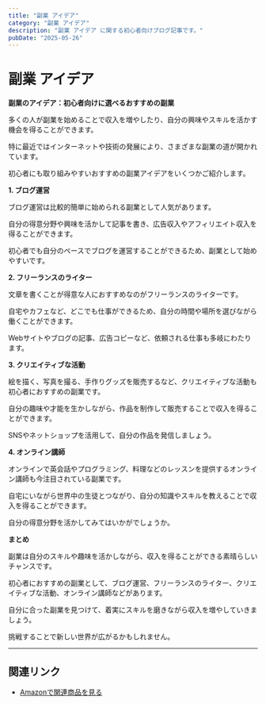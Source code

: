 ```yaml
---
title: "副業 アイデア"
category: "副業 アイデア"
description: "副業 アイデア に関する初心者向けブログ記事です。"
pubDate: "2025-05-26"
---
```


# 副業 アイデア

**副業のアイデア：初心者向けに選べるおすすめの副業**

多くの人が副業を始めることで収入を増やしたり、自分の興味やスキルを活かす機会を得ることができます。

特に最近ではインターネットや技術の発展により、さまざまな副業の道が開かれています。

初心者にも取り組みやすいおすすめの副業アイデアをいくつかご紹介します。



**1. ブログ運営**

ブログ運営は比較的簡単に始められる副業として人気があります。

自分の得意分野や興味を活かして記事を書き、広告収入やアフィリエイト収入を得ることができます。

初心者でも自分のペースでブログを運営することができるため、副業として始めやすいです。



**2. フリーランスのライター**

文章を書くことが得意な人におすすめなのがフリーランスのライターです。

自宅やカフェなど、どこでも仕事ができるため、自分の時間や場所を選びながら働くことができます。

Webサイトやブログの記事、広告コピーなど、依頼される仕事も多岐にわたります。



**3. クリエイティブな活動**

絵を描く、写真を撮る、手作りグッズを販売するなど、クリエイティブな活動も初心者におすすめの副業です。

自分の趣味や才能を生かしながら、作品を制作して販売することで収入を得ることができます。

SNSやネットショップを活用して、自分の作品を発信しましょう。



**4. オンライン講師**

オンラインで英会話やプログラミング、料理などのレッスンを提供するオンライン講師も今注目されている副業です。

自宅にいながら世界中の生徒とつながり、自分の知識やスキルを教えることで収入を得ることができます。

自分の得意分野を活かしてみてはいかがでしょうか。



**まとめ**

副業は自分のスキルや趣味を活かしながら、収入を得ることができる素晴らしいチャンスです。

初心者におすすめの副業として、ブログ運営、フリーランスのライター、クリエイティブな活動、オンライン講師などがあります。

自分に合った副業を見つけて、着実にスキルを磨きながら収入を増やしていきましょう。

挑戦することで新しい世界が広がるかもしれません。



---

## 関連リンク

- [Amazonで関連商品を見る](https://www.amazon.co.jp/s?k=%E5%89%AF%E6%A5%AD+%E3%82%A2%E3%82%A4%E3%83%87%E3%82%A2&tag=autowritehubai-22)

